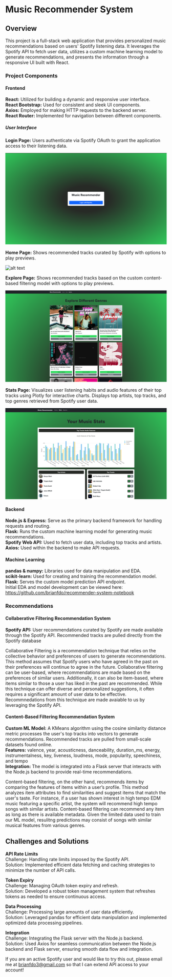 # Music Recommender System
## Overview
This project is a full-stack web application that provides personalized music recommendations based on users' Spotify listening data. It leverages the Spotify API to fetch user data, utilizes a custom machine learning model to generate recommendations, and presents the information through a responsive UI built with React.

### Project Components
#### Frontend
**React:** Utilized for building a dynamic and responsive user interface. \
**React Bootstrap:** Used for consistent and sleek UI components. \
**Axios:** Employed for making HTTP requests to the backend server. \
**React Router:** Implemented for navigation between different components. 

##### User Interface
**Login Page:** Users authenticate via Spotify OAuth to grant the application access to their listening data.

![alt text](https://github.com/brianfdo/recommender_system/blob/main/images/home.png?raw=true)

**Home Page:** Shows recommended tracks curated by Spotify with options to play previews.

![alt text](https://github.com/brianfdo/recommender_system/blob/main/images/recommendations.png?raw=true)

**Explore Page:** Shows recommended tracks based on the custom content-based filtering model with options to play previews.

![alt text](https://github.com/brianfdo/recommender_system/blob/main/images/personalmodelrecs.png?raw=true)

**Stats Page:** Visualizes user listening habits and audio features of their top tracks using Plotly for interactive charts. Displays top artists, top tracks, and top genres retrieved from Spotify user data.

![alt text](https://github.com/brianfdo/recommender_system/blob/main/images/statistics.png?raw=true)

#### Backend
**Node.js & Express:** Serve as the primary backend framework for handling requests and routing.\
**Flask:** Runs the custom machine learning model for generating music recommendations.\
**Spotify Web API:** Used to fetch user data, including top tracks and artists.\
**Axios:** Used within the backend to make API requests.

#### Machine Learning
**pandas & numpy:** Libraries used for data manipulation and EDA.\
**scikit-learn:** Used for creating and training the recommendation model.\
**Flask:** Serves the custom model prediction API endpoint.\
Initial EDA and model development can be viewed here: https://github.com/brianfdo/recommender-system-notebook

### Recommendations
#### Collaberative Filtering Recommendation System
**Spotify API:** User recommendations curated by Spotify are made available through the Spotify API. Recommended tracks are pulled directly from the Spotify database

Collaborative Filtering is a recommendation technique that relies on the collective behavior and preferences of users to generate recommendations. This method assumes that Spotify users who have agreed in the past on their preferences will continue to agree in the future. Collaborative filtering can be user-based, where recommendations are made based on the preferences of similar users. Additionally, it can also be item-based, where items similar to those a user has liked in the past are recommended. While this technique can offer diverse and personalized suggestions, it often requires a significant amount of user data to be effective. Recommnedations from this technique are made avaiable to us by leveraging the Spotify API.


#### Content-Based Filtering Recommendation System
**Custom ML Model:** A KMeans algorithm using the cosine similarity distance metric processes the user's top tracks into vectors to generate recommendations. Recommended tracks are pulled from small-scale datasets found online.\
**Features:** valence, year, acousticness, danceability, duration_ms, energy, instrumentalness, key, liveness, loudness, mode, popularity, speechiness, and tempo\
**Integration:** The model is integrated into a Flask server that interacts with the Node.js backend to provide real-time recommendations.

Content-based filtering, on the other hand, recommends items by comparing the features of items within a user’s profile. This method analyzes item attributes to find similarities and suggest items that match the user's taste. For instance, if a user has shown interest in high tempo EDM music featuring a specific artist, the system will recommend high tempo songs with similar artists. Content-based filtering can recommend any item as long as there is available metadata. Given the limited data used to train our ML model, resulitng predictions may consist of songs with similar musical features from various genres. 


## Challenges and Solutions
**API Rate Limits**\
Challenge: Handling rate limits imposed by the Spotify API.\
Solution: Implemented efficient data fetching and caching strategies to minimize the number of API calls.

**Token Expiry**\
Challenge: Managing OAuth token expiry and refresh.\
Solution: Developed a robust token management system that refreshes tokens as needed to ensure continuous access.

**Data Processing**\
Challenge: Processing large amounts of user data efficiently.\
Solution: Leveraged pandas for efficient data manipulation and implemented optimized data processing pipelines.

**Integration**\
Challenge: Integrating the Flask server with the Node.js backend.\
Solution: Used Axios for seamless communication between the Node.js backend and Flask server, ensuring smooth data flow and integration.

If you are an active Spotify user and would like to try this out, please email me at brianfdo3@gmail.com so that I can extend API access to your account!
